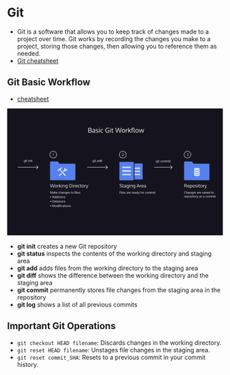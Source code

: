 # Git
- Git is a software that allows you to keep track of changes made to a project over time. Git works by recording the changes you make to a project, storing those changes, then allowing you to reference them as needed.
- [Git cheatsheet](./resources/git-cheat-sheet-education.pdf)

## Git Basic Workflow
- [cheatsheet](./resources/basic_git_workflow.pdf)

![](./resources/basic_git_workflow.png)

- **git init** creates a new Git repository
- **git status** inspects the contents of the working directory and staging area
- **git add** adds files from the working directory to the staging area
- **git diff** shows the difference between the working directory and the staging area
- **git commit** permanently stores file changes from the staging area in the repository
- **git log** shows a list of all previous commits

## Important Git Operations
- `git checkout HEAD filename`: Discards changes in the working directory.
- `git reset HEAD filename`: Unstages file changes in the staging area.
- `git reset commit_SHA`: Resets to a previous commit in your commit history.
